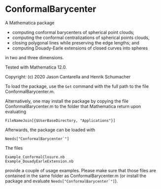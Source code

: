 # ConformalBarycenter

A Mathematica package  

 - computing conformal barycenters of spherical point clouds;
 - computing the conformal centralizations of  spherical points clouds, 
 - closing polygonal lines while preserving the edge lengths; and     
 - computing Douady-Earle extensions of closed curves into spheres

in two and three dimensions.

Tested with Mathematica 12.0.

Copyright: (c)  2020 Jason Cantarella and Henrik Schumacher



To load the package, use the `Get` command with the full path to the file ConformalBarycenter.m. 

Alternatively, one may install the package by copying the file ConformalBarycenter.m to the folder that Mathematica return upon evaluating

    FileNameJoin[{$UserBaseDirectory, "Applications"}]

Afterwards, the package can be loaded with

    Needs["ConformalBarycenter`"]

The files

    Example_ConformalClosure.nb
    Example_DouadyEarleExtension.nb

provide a couple of usage examples. Please make sure that those files are contained in the same folder as ConformalBarycenter.m (or install the package and evaluate ``Needs["ConformalBarycenter`"]``).
